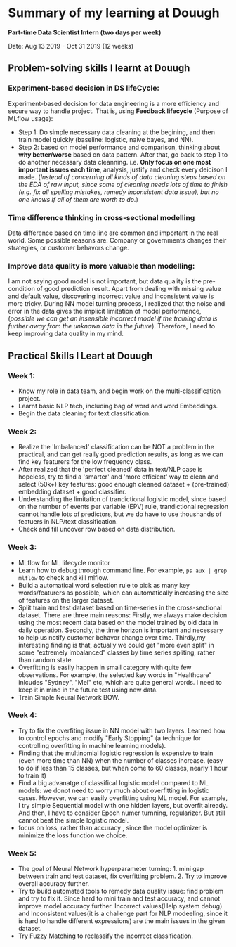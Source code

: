 # Summary of my learning at Douugh
**Part-time Data Scientist Intern (two days per week)**

Date: Aug 13 2019 - Oct 31 2019 (12 weeks)
## Problem-solving skills I learnt at Douugh
### Experiment-based decision in DS lifeCycle:
Experiment-based decision for data engineering is a more efficiency and secure way to handle project. That is, using **Feedback lifecycle** (Purpose of MLflow usage): 
- Step 1: Do simple necessary data cleaning at the begining, and then train model quickly (baseline: logistic, naive bayes, and NN). 
- Step 2: based on model performance and comparison, thinking about **why better/worse** based on data pattern. After that, go back to step 1 to do another necessary data cleanning. i.e. **Only focus on one most important issues each time**, analysis, justify and check every deicison I made. (*Instead of concerning all kinds of data cleaning steps based on the EDA of raw input, since some of cleaning needs lots of time to finish (e.g. fix all spelling mistakes, remedy inconsistent data issue), but no one knows if all of them are worth to do.*)

### Time difference thinking in cross-sectional modelling
Data difference based on time line are common and important in the real world. Some possible reasons are: Company or governments changes their strategies, or customer behavors change. 

### Improve data quality is more valuable than modelling:
I am not saying good model is not important, but data quality is the pre-condition of good prediction result. Apart from dealing with missing value and default value, discovering incorrect value and inconsistent value is more tricky. During NN model turning process, I realized that the noise and error in the data gives the implicit limitation of model performance, (*possible we can get an insensible incorrect model if the training data is further away from the unknown data in the future*). Therefore, I need to keep improving data quality in my mind. 


## Practical Skills I Leart at Douugh
### Week 1: 
- Know my role in data team, and begin work on the multi-classification project.
- Learnt basic NLP tech, including bag of word and word Embeddings. 
- Begin the data cleaning for text classification. 

### Week 2:
- Realize the 'Imbalanced' classification can be NOT a problem in the practical, and can get really good prediction results, as long as we can find key featurers for the low frequency class. 
- After realized that the 'perfect cleaned' data in text/NLP case is hopeless, try to find a 'smarter' and 'more efficient' way to clean and select (50k+) key features: good enough cleaned dataset + (pre-trained) embedding dataset + good classifier.
- Understanding the limitation of trandictional logistic model, since based on the number of events per variable (EPV) rule, trandictional regression cannot handle lots of predictors, but we do have to use thoushands of featuers in NLP/text classification. 
- Check and fill uncover row based on data distribution.

### Week 3:
- MLflow for ML lifecycle monitor
- Learn how to debug through command line. For example, `ps aux | grep mlflow` to check and kill mlflow. 
- Build a automatical word selection rule to pick as many key words/featurers as possible, which can automatically increasing the size of features on the larger dataset. 
- Split train and test dataset based on time-series in the cross-sectional dataset. There are three main reasons: Firstly, we always make decision using the most recent data based on the model trained by old data in daily operation. Secondly, the time horizon is important and necessary to help us notify customer behavor change over time. Thirdly,my interesting finding is that, actually we could get "more even split" in some "extremely imbalanced" classes by time series spliting, rather than random state. 
- Overfitting is easily happen in small category with quite few observations. For example, the selected key words in "Healthcare" inlcudes "Sydney", "Mel" etc, which are quite general words. I need to keep it in mind in the future test using new data.
- Train Simple Neural Network BOW. 

### Week 4:
-  Try to fix the overfiting issue in NN model with two layers. Learned how to control epochs and modify "Early Stopping" (a technique for controlling overfitting in machine learning models). 
- Finding that the multinomial logistic regression is expensive to train (even more time than NN) when the number of classes increase. (easy to do if less than 15 classes, but when come to 60 classes, nearly 1 hour to train it)
- Find a big advanatge of classifical logistic model compared to ML models: we donot need to worry much about overfitting in logistic cases. However, we can easily overfitting using ML model. For example, I try simple Sequential model with one hidden layers, but overfit already. And then, I have to consider Epoch numer turnning, regularizer. But still cannot beat the simple logistic model.
- focus on loss, rather than accuracy , since the model optimizer is minimize the loss function we choice. 

### Week 5:
- The goal of Neural Network hyperparameter turning: 1. mini gap between train and test dataset, fix overfitting problem. 2. Try to improve overall accuracy further.
- Try to build automated tools to remedy data quality issue: find problem and try to fix it. Since hard to mini train and test accuracy, and cannot improve model accuracy further. Incorrect values(Help system debug) and Inconsistent values(it is a challenge part for NLP modeeling, since it is hard to handle different expressions) are the main issues in the given dataset. 
- Try Fuzzy Matching to reclassify the incorrect classification. 
